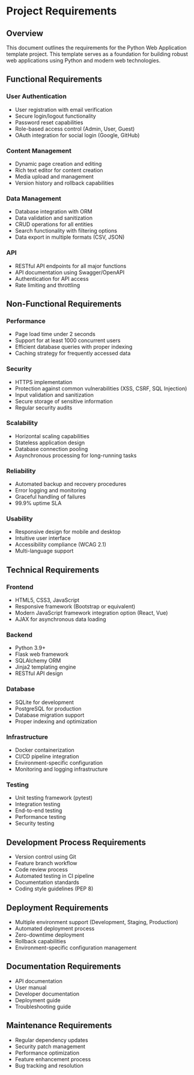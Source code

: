 # Project Requirements

## Overview
This document outlines the requirements for the Python Web Application template project. This template serves as a foundation for building robust web applications using Python and modern web technologies.

## Functional Requirements

### User Authentication
- User registration with email verification
- Secure login/logout functionality
- Password reset capabilities
- Role-based access control (Admin, User, Guest)
- OAuth integration for social login (Google, GitHub)

### Content Management
- Dynamic page creation and editing
- Rich text editor for content creation
- Media upload and management
- Version history and rollback capabilities

### Data Management
- Database integration with ORM
- Data validation and sanitization
- CRUD operations for all entities
- Search functionality with filtering options
- Data export in multiple formats (CSV, JSON)

### API
- RESTful API endpoints for all major functions
- API documentation using Swagger/OpenAPI
- Authentication for API access
- Rate limiting and throttling

## Non-Functional Requirements

### Performance
- Page load time under 2 seconds
- Support for at least 1000 concurrent users
- Efficient database queries with proper indexing
- Caching strategy for frequently accessed data

### Security
- HTTPS implementation
- Protection against common vulnerabilities (XSS, CSRF, SQL Injection)
- Input validation and sanitization
- Secure storage of sensitive information
- Regular security audits

### Scalability
- Horizontal scaling capabilities
- Stateless application design
- Database connection pooling
- Asynchronous processing for long-running tasks

### Reliability
- Automated backup and recovery procedures
- Error logging and monitoring
- Graceful handling of failures
- 99.9% uptime SLA

### Usability
- Responsive design for mobile and desktop
- Intuitive user interface
- Accessibility compliance (WCAG 2.1)
- Multi-language support

## Technical Requirements

### Frontend
- HTML5, CSS3, JavaScript
- Responsive framework (Bootstrap or equivalent)
- Modern JavaScript framework integration option (React, Vue)
- AJAX for asynchronous data loading

### Backend
- Python 3.9+
- Flask web framework
- SQLAlchemy ORM
- Jinja2 templating engine
- RESTful API design

### Database
- SQLite for development
- PostgreSQL for production
- Database migration support
- Proper indexing and optimization

### Infrastructure
- Docker containerization
- CI/CD pipeline integration
- Environment-specific configuration
- Monitoring and logging infrastructure

### Testing
- Unit testing framework (pytest)
- Integration testing
- End-to-end testing
- Performance testing
- Security testing

## Development Process Requirements
- Version control using Git
- Feature branch workflow
- Code review process
- Automated testing in CI pipeline
- Documentation standards
- Coding style guidelines (PEP 8)

## Deployment Requirements
- Multiple environment support (Development, Staging, Production)
- Automated deployment process
- Zero-downtime deployment
- Rollback capabilities
- Environment-specific configuration management

## Documentation Requirements
- API documentation
- User manual
- Developer documentation
- Deployment guide
- Troubleshooting guide

## Maintenance Requirements
- Regular dependency updates
- Security patch management
- Performance optimization
- Feature enhancement process
- Bug tracking and resolution
